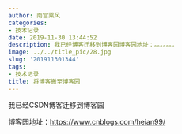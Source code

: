 ```yaml
---
author: 南宫乘风
categories:
- 技术记录
date: 2019-11-30 13:44:52
description: 我已经博客迁移到博客园博客园地址：。。。。。。。
image: ../../title_pic/28.jpg
slug: '201911301344'
tags:
- 技术记录
title: 将博客搬至博客园
---
```


<!--more-->

我已经CSDN博客迁移到博客园

博客园地址：<https://www.cnblogs.com/heian99/>